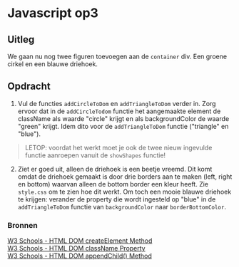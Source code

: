 # Javascript op3

## Uitleg

We gaan nu nog twee figuren toevoegen aan de `container` div. Een groene cirkel en een blauwe driehoek.

## Opdracht

1. Vul de functies `addCircleToDom` en `addTriangleToDom` verder in. Zorg ervoor dat in de `addCircleTodom` functie het aangemaakte element de className als waarde "circle" krijgt en als backgroundColor de waarde "green" krijgt. Idem dito voor de `addTriangleToDom` functie ("triangle" en "blue").
> LETOP: voordat het werkt moet je ook de twee nieuw ingevulde functie aanroepen vanuit de `showShapes` functie! 
2. Ziet er goed uit, alleen de driehoek is een beetje vreemd. Dit komt omdat de driehoek gemaakt is door drie borders aan te maken (left, right en bottom) waarvan alleen de bottom border een kleur heeft. Zie `style.css` om te zien hoe dit werkt. Om toch een mooie blauwe driehoek te krijgen: verander de property die wordt ingesteld op "blue" in de `addTriangleToDom` functie van `backgroundColor` naar `borderBottomColor`.

### Bronnen

[W3 Schools - HTML DOM createElement Method](https://www.w3schools.com/jsref/met_document_createelement.asp)  
[W3 Schools - HTML DOM className Property](https://www.w3schools.com/jsref/prop_html_classname.asp)  
[W3 Schools - HTML DOM appendChild() Method](https://www.w3schools.com/jsref/met_node_appendchild.asp)